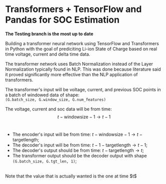 # Transformers + TensorFlow and Pandas for SOC Estimation

**The Testing branch is the most up to date**

Building a transformer neural network using TensorFlow and Transformers in Python with the goal of prediciting Li-ion State of Charge based on real time voltage, current and delta time data.

The transformer network uses Batch Normalization instead of the Layer Normalization typically found in NLP.
This was done because literature said it proved significantly more effective than the NLP application of transformers.

The transformer's input will be voltage, current, and previous SOC points in a batch of windowed data of shape:<br>
`(G.batch_size, G.window_size, G.num_features)`

The voltage, current and soc data will be from time: $$t - \text{windowsize} - 1 \rightarrow t - 1$$<br>

- The encoder's input will be from time: $t - \text{windowsize} - 1 \rightarrow t - \text{targetlength}$;<br>
- The decoder's input will be from time: $t - 1 - \text{targetlength} \rightarrow t - 1$;<br>
- The decoder's output should be from time: $t - \text{targetlength} \rightarrow t$;
- The transformer output should be the decoder output with shape `(G.batch_size, G.tgt_len, 1)`;
<br>
Note that the value that is actually wanted is the one at time $t$
